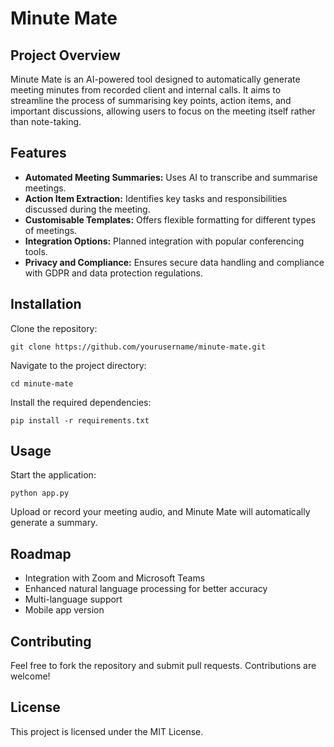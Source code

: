 # Minute Mate

## Project Overview
Minute Mate is an AI-powered tool designed to automatically generate meeting minutes from recorded client and internal calls. It aims to streamline the process of summarising key points, action items, and important discussions, allowing users to focus on the meeting itself rather than note-taking.

## Features
- **Automated Meeting Summaries:** Uses AI to transcribe and summarise meetings.
- **Action Item Extraction:** Identifies key tasks and responsibilities discussed during the meeting.
- **Customisable Templates:** Offers flexible formatting for different types of meetings.
- **Integration Options:** Planned integration with popular conferencing tools.
- **Privacy and Compliance:** Ensures secure data handling and compliance with GDPR and data protection regulations.

## Installation
Clone the repository:
```
git clone https://github.com/yourusername/minute-mate.git
```
Navigate to the project directory:
```
cd minute-mate
```
Install the required dependencies:
```
pip install -r requirements.txt
```

## Usage
Start the application:
```
python app.py
```
Upload or record your meeting audio, and Minute Mate will automatically generate a summary.

## Roadmap
- Integration with Zoom and Microsoft Teams
- Enhanced natural language processing for better accuracy
- Multi-language support
- Mobile app version

## Contributing
Feel free to fork the repository and submit pull requests. Contributions are welcome!

## License
This project is licensed under the MIT License.

